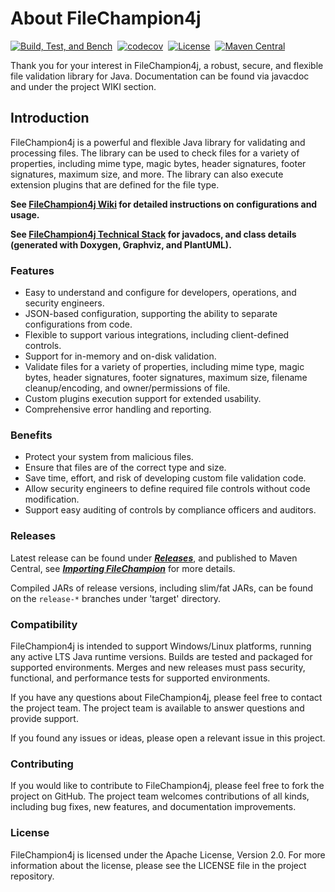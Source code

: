 # About FileChampion4j

[![Build, Test, and Bench](https://github.com/povimd9/FileChampion4j/actions/workflows/master_build_workflow.yml/badge.svg)](https://github.com/povimd9/FileChampion4j/actions/workflows/master_build_workflow.yml)
&nbsp;[![codecov](https://codecov.io/gh/povimd9/FileChampion4j/branch/master/graph/badge.svg?token=WUCKTU7ALO)](https://codecov.io/gh/povimd9/FileChampion4j)
&nbsp;[![License](https://img.shields.io/github/license/povimd9/FileChampion4j?style=plastic)](https://github.com/povimd9/FileChampion4j/blob/master/LICENSE)
&nbsp;[![Maven Central](https://img.shields.io/maven-central/v/dev.filechampion/filechampion4j?color=blue&style=plastic)](https://central.sonatype.com/artifact/dev.filechampion/filechampion4j)

Thank you for your interest in FileChampion4j, a robust, secure, and flexible file validation library for Java. Documentation can be found via javacdoc and under the project WIKI section.

## Introduction

FileChampion4j is a powerful and flexible Java library for validating and processing files. The library can be used to check files for a variety of properties, including mime type, magic bytes, header signatures, footer signatures, maximum size, and more. The library can also execute extension plugins that are defined for the file type.

**See [FileChampion4j Wiki](https://github.com/povimd9/FileChampion4j/wiki) for detailed instructions on configurations and usage.**

**See [FileChampion4j Technical Stack](https://docs.filechampion.dev/) for javadocs, and class details (generated with Doxygen, Graphviz, and PlantUML).**

### Features

- Easy to understand and configure for developers, operations, and security engineers.
- JSON-based configuration, supporting the ability to separate configurations from code.
- Flexible to support various integrations, including client-defined controls.
- Support for in-memory and on-disk validation.
- Validate files for a variety of properties, including mime type, magic bytes, header signatures, footer signatures, maximum size, filename cleanup/encoding, and owner/permissions of file.
- Custom plugins execution support for extended usability.
- Comprehensive error handling and reporting.

### Benefits

- Protect your system from malicious files.
- Ensure that files are of the correct type and size.
- Save time, effort, and risk of developing custom file validation code.
- Allow security engineers to define required file controls without code modification.
- Support easy auditing of controls by compliance officers and auditors.

### Releases

Latest release can be found under [***Releases***](https://github.com/povimd9/FileChampion4j/releases), and published to Maven Central, see [***Importing FileChampion***](https://github.com/povimd9/FileChampion4j/wiki/Usage#importing-filechampion4j) for more details.

Compiled JARs of release versions, including slim/fat JARs, can be found on the `release-*` branches under 'target' directory.


### Compatibility

FileChampion4j is intended to support Windows/Linux platforms, running any active LTS Java runtime versions. Builds are tested and packaged for supported environments. Merges and new releases must pass security, functional, and performance tests for supported environments.

If you have any questions about FileChampion4j, please feel free to contact the project team. The project team is available to answer questions and provide support.

If you found any issues or ideas, please open a relevant issue in this project.

### Contributing

If you would like to contribute to FileChampion4j, please feel free to fork the project on GitHub. The project team welcomes contributions of all kinds, including bug fixes, new features, and documentation improvements.

### License

FileChampion4j is licensed under the Apache License, Version 2.0. For more information about the license, please see the LICENSE file in the project repository.
